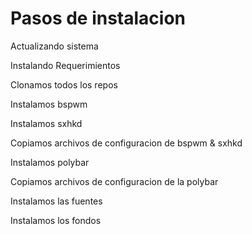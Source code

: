 # Pasos de instalacion
Actualizando sistema

Instalando Requerimientos

Clonamos todos los repos

Instalamos bspwm

Instalamos sxhkd

Copiamos archivos de configuracion de bspwm & sxhkd

Instalamos polybar

Copiamos archivos de configuracion de la polybar

Instalamos las fuentes

Instalamos los fondos

